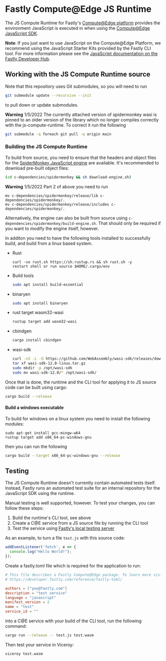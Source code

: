 # Fastly Compute@Edge JS Runtime

The JS Compute Runtime for Fastly's [Compute@Edge platform](https://www.fastly.com/products/edge-compute/serverless) provides the environment JavaScript is executed in when using the [Compute@Edge JavaScript SDK](https://www.npmjs.com/package/@fastly/js-compute).

**Note**: If you just want to use JavaScript on the Compute@Edge Platform, we recommend using the JavaScript Starter Kits provided by the Fastly CLI tool. For more information please see the [JavaScript documentation on the Fastly Developer Hub](https://developer.fastly.com/learning/compute/javascript/).

## Working with the JS Compute Runtime source

Note that this repository uses Git submodules, so you will need to run

```sh
git submodule update --recursive --init
```

to pull down or update submodules.

**Warning** 1/5/2022 The currently attached version of spidermonkey wasi is pinned to an older version of the library which no longer compiles correctly with the js-compute-runtime. To correct it run the following

```sh
git submodule -q foreach git pull -q origin main
```


### Building the JS Compute Runtime

To build from source, you need to ensure that the headers and object files for the [SpiderMonkey JavaScript engine](https://spidermonkey.dev/) are available. It's recommended to download pre-built object files:
```sh
(cd c-dependencies/spidermonkey && sh download-engine.sh)
```

**Warning** 1/5/2022 Part 2 of above you need to run
```
mv c-dependencies/spidermonkey/release/lib c-dependencies/spidermonkey/.
mv c-dependencies/spidermonkey/release/includes c-dependencies/spidermonkey/.
```

Alternatively, the engine can also be built from source using `c-dependencies/spidermonkey/build-engine.sh`. That should only be required if you want to modify the engine itself, however.

In additon you need to have the following tools installed to successfully build, and build from a linux based system.

- Rust 
  ```
  curl -so rust.sh https://sh.rustup.rs && sh rust.sh -y
  restart shell or run source $HOME/.cargo/env
  ```
- Build tools
  ```sh
  sudo apt install build-essential
  ```
- binaryen
  ```sh
  sudo apt install binaryen
  ```
- rust target wasm32-wasi
  ```sh
  rustup target add wasm32-wasi
  ```
- cbindgen
  ```sh
  cargo install cbindgen
  ```
- wasi-sdk
  ```sh
  curl -sS -L -O https://github.com/WebAssembly/wasi-sdk/releases/download/wasi-sdk-12/wasi-sdk-12.0-linux.tar.gz
  tar xf wasi-sdk-12.0-linux.tar.gz
  sudo mkdir -p /opt/wasi-sdk
  sudo mv wasi-sdk-12.0/* /opt/wasi-sdk/
  ```

Once that is done, the runtime and the CLI tool for applying it to JS source code can be built using cargo:
```sh
cargo build --release
```

#### Build a windows executable
To build for windows on a linux system you need to install the following modules:

```
sudo apt-get install gcc-mingw-w64
rustup target add x86_64-pc-windows-gnu
```

then you can run the following
```sh
cargo build --target x86_64-pc-windows-gnu --release
```

## Testing

The JS Compute Runtime doesn't currently contain automated tests itself. Instead, Fastly runs an automated test suite for an internal repository for the JavaScript SDK using the runtime.

Manual testing is well supported, however. To test your changes, you can follow these steps:
1. Build the runtime's CLI tool, see above
2. Create a C@E service from a JS source file by running the CLI tool
3. Test the service using [Fastly's local testing server](https://developer.fastly.com/learning/compute/testing/#running-a-local-testing-server)

As an example, to turn a file `test.js` with this source code:
```js
addEventListener('fetch', e => {
  console.log("Hello World!");
});
```
Create a fastly.toml file which is required for the application to run:
```toml
# This file describes a Fastly Compute@Edge package. To learn more visit:
# https://developer.fastly.com/reference/fastly-toml/

authors = ["you@fastly.com"]
description = "test service"
language = "javascript"
manifest_version = 2
name = "test"
service_id = ""

```

into a C@E service with your build of the CLI tool, run the following command:
```sh
cargo run --release -- test.js test.wasm
```

Then test your service in Viceroy:
```sh
viceroy test.wasm
```
